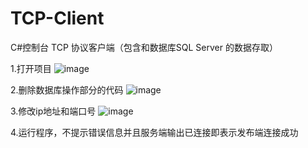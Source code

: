 # TCP-Client
C#控制台 TCP 协议客户端（包含和数据库SQL Server 的数据存取）

1.打开项目
![image](https://github.com/MuTouTang/TCP-Client/assets/96604582/b6c2987c-7149-4673-b2e9-021f842058c9)


2.删除数据库操作部分的代码
![image](https://github.com/MuTouTang/TCP-Client/assets/96604582/793c7297-448a-4f29-8270-e302fa39c85c)


3.修改ip地址和端口号
![image](https://github.com/MuTouTang/TCP-Client/assets/96604582/863a35b1-7034-448a-97b3-5b6f04177db9)

4.运行程序，不提示错误信息并且服务端输出已连接即表示发布端连接成功
